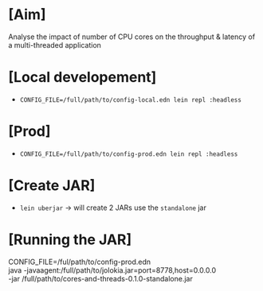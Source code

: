 
# [Aim]
Analyse the impact of number of CPU cores on the throughput & latency of a multi-threaded application


# [Local developement]
- `CONFIG_FILE=/full/path/to/config-local.edn lein repl :headless`


# [Prod]
- `CONFIG_FILE=/full/path/to/config-prod.edn lein repl :headless`



# [Create JAR]
- `lein uberjar` -> will create 2 JARs use the `standalone` jar

# [Running the JAR]
CONFIG_FILE=/ful/path/to/config-prod.edn \
java -javaagent:/full/path/to/jolokia.jar=port=8778,host=0.0.0.0 \
     -jar /full/path/to/cores-and-threads-0.1.0-standalone.jar
